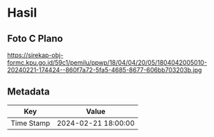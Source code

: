# Hasil

## Foto C Plano

https://sirekap-obj-formc.kpu.go.id/59c1/pemilu/ppwp/18/04/04/20/05/1804042005010-20240221-174424--860f7a72-5fa5-4685-8677-606bb703203b.jpg


## Metadata

| Key        | Value               |
| ---------- | ------------------- |
| Time Stamp | 2024-02-21 18:00:00 |



